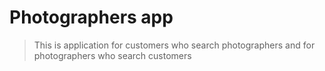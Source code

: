 # Photographers app 

> This is application for customers who search photographers 
> and for photographers who search customers